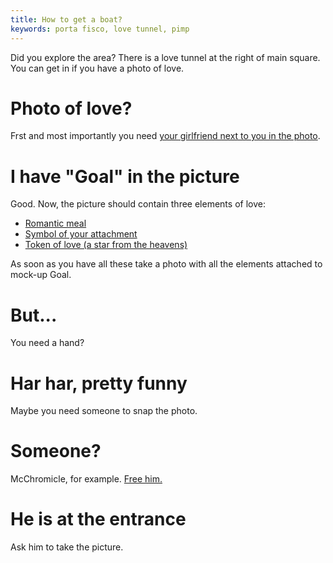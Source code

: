 ```yaml
---
title: How to get a boat?
keywords: porta fisco, love tunnel, pimp
---
```


Did you explore the area? There is a love tunnel at the right of main square. You can get in if you have a photo of love.

# Photo of love?
Frst and most importantly you need [your girlfriend next to you in the photo](025-mock-goal.md).

# I have "Goal" in the picture
Good. Now, the picture should contain three elements of love:
 - [Romantic meal](110-romantic-meal.md)
 - [Symbol of your attachment](140-symbol.md)
 - [Token of love (a star from the heavens)](120-star.md)

As soon as you have all these take a photo with all the elements attached to mock-up Goal.

# But...
You need a hand?

# Har har, pretty funny
Maybe you need someone to snap the photo.

# Someone?
McChromicle, for example. [Free him.](100-mcchromicle.md)

# He is at the entrance
Ask him to take the picture.
